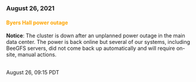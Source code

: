 ### August 26, 2021

#### <span style="color: orange;">Byers Hall power outage</span>

**Notice**: The cluster is down after an unplanned power outage in the main data center. The power is back online but several of our systems, including BeeGFS servers, did not come back up automatically and will require on-site, manual actions.

<br><span class="timestamp">August 26, 09:15 PDT</span>



